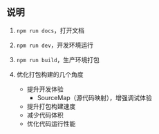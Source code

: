 ## 说明

1. `npm run docs`，打开文档

2. `npm run dev`，开发环境运行

3. `npm run build`，生产环境打包

4. 优化打包构建的几个角度
   - 提升开发体验
     - SourceMap（源代码映射），增强调试体验
   - 提升打包构建速度
   - 减少代码体积
   - 优化代码运行性能
   

